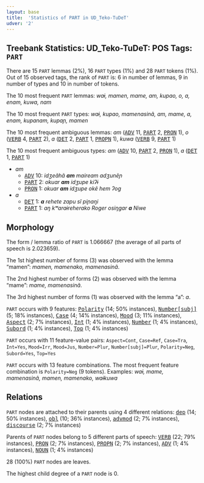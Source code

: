 ```yaml
---
layout: base
title:  'Statistics of PART in UD_Teko-TuDeT'
udver: '2'
---
```


## Treebank Statistics: UD_Teko-TuDeT: POS Tags: `PART`

There are 15 `PART` lemmas (2%), 16 `PART` types (1%) and 28 `PART` tokens (1%).
Out of 15 observed tags, the rank of `PART` is: 6 in number of lemmas, 9 in number of types and 10 in number of tokens.

The 10 most frequent `PART` lemmas: <em>waɨ, mamen, mame, am, kupao, o, a, enam, kuwa, nam</em>

The 10 most frequent `PART` types:  <em>waɨ, kupao, mamenasinã, am, mame, a, enam, kupanam, kupaɲ, mamen</em>

The 10 most frequent ambiguous lemmas: <em>am</em> (<tt><a href="eme_tudet-pos-ADV.html">ADV</a></tt> 11, <tt><a href="eme_tudet-pos-PART.html">PART</a></tt> 2, <tt><a href="eme_tudet-pos-PRON.html">PRON</a></tt> 1), <em>o</em> (<tt><a href="eme_tudet-pos-VERB.html">VERB</a></tt> 4, <tt><a href="eme_tudet-pos-PART.html">PART</a></tt> 2), <em>a</em> (<tt><a href="eme_tudet-pos-DET.html">DET</a></tt> 2, <tt><a href="eme_tudet-pos-PART.html">PART</a></tt> 1, <tt><a href="eme_tudet-pos-PROPN.html">PROPN</a></tt> 1), <em>kuwa</em> (<tt><a href="eme_tudet-pos-VERB.html">VERB</a></tt> 9, <tt><a href="eme_tudet-pos-PART.html">PART</a></tt> 1)

The 10 most frequent ambiguous types:  <em>am</em> (<tt><a href="eme_tudet-pos-ADV.html">ADV</a></tt> 10, <tt><a href="eme_tudet-pos-PART.html">PART</a></tt> 2, <tt><a href="eme_tudet-pos-PRON.html">PRON</a></tt> 1), <em>a</em> (<tt><a href="eme_tudet-pos-DET.html">DET</a></tt> 1, <tt><a href="eme_tudet-pos-PART.html">PART</a></tt> 1)


* <em>am</em>
  * <tt><a href="eme_tudet-pos-ADV.html">ADV</a></tt> 10: <em>idʒeãhã <b>am</b> maiream adʒunẽɲ</em>
  * <tt><a href="eme_tudet-pos-PART.html">PART</a></tt> 2: <em>okuar <b>am</b> idʒupe kiʔɨ</em>
  * <tt><a href="eme_tudet-pos-PRON.html">PRON</a></tt> 1: <em>okuar <b>am</b> idʒupe okẽ hem ʔog</em>
* <em>a</em>
  * <tt><a href="eme_tudet-pos-DET.html">DET</a></tt> 1: <em><b>a</b> rehete zapu sĩ piɲaŋi</em>
  * <tt><a href="eme_tudet-pos-PART.html">PART</a></tt> 1: <em>aŋ kʷaraɨreherako Roger osiŋgar <b>a</b> Niwe</em>

## Morphology

The form / lemma ratio of `PART` is 1.066667 (the average of all parts of speech is 2.023659).

The 1st highest number of forms (3) was observed with the lemma “mamen”: <em>mamen, mamenako, mamenasinã</em>.

The 2nd highest number of forms (2) was observed with the lemma “mame”: <em>mame, mamenasinã</em>.

The 3rd highest number of forms (1) was observed with the lemma “a”: <em>a</em>.

`PART` occurs with 9 features: <tt><a href="eme_tudet-feat-Polarity.html">Polarity</a></tt> (14; 50% instances), <tt><a href="eme_tudet-feat-Number-subj.html">Number[subj]</a></tt> (5; 18% instances), <tt><a href="eme_tudet-feat-Case.html">Case</a></tt> (4; 14% instances), <tt><a href="eme_tudet-feat-Mood.html">Mood</a></tt> (3; 11% instances), <tt><a href="eme_tudet-feat-Aspect.html">Aspect</a></tt> (2; 7% instances), <tt><a href="eme_tudet-feat-Int.html">Int</a></tt> (1; 4% instances), <tt><a href="eme_tudet-feat-Number.html">Number</a></tt> (1; 4% instances), <tt><a href="eme_tudet-feat-Subord.html">Subord</a></tt> (1; 4% instances), <tt><a href="eme_tudet-feat-Top.html">Top</a></tt> (1; 4% instances)

`PART` occurs with 11 feature-value pairs: `Aspect=Cont`, `Case=Ref`, `Case=Tra`, `Int=Yes`, `Mood=Irr`, `Mood=Jus`, `Number=Plur`, `Number[subj]=Plur`, `Polarity=Neg`, `Subord=Yes`, `Top=Yes`

`PART` occurs with 13 feature combinations.
The most frequent feature combination is `Polarity=Neg` (9 tokens).
Examples: <em>waɨ, mame, mamenasinã, mamen, mamenako, waɨkuwa</em>


## Relations

`PART` nodes are attached to their parents using 4 different relations: <tt><a href="eme_tudet-dep-dep.html">dep</a></tt> (14; 50% instances), <tt><a href="eme_tudet-dep-obl.html">obl</a></tt> (10; 36% instances), <tt><a href="eme_tudet-dep-advmod.html">advmod</a></tt> (2; 7% instances), <tt><a href="eme_tudet-dep-discourse.html">discourse</a></tt> (2; 7% instances)

Parents of `PART` nodes belong to 5 different parts of speech: <tt><a href="eme_tudet-pos-VERB.html">VERB</a></tt> (22; 79% instances), <tt><a href="eme_tudet-pos-PRON.html">PRON</a></tt> (2; 7% instances), <tt><a href="eme_tudet-pos-PROPN.html">PROPN</a></tt> (2; 7% instances), <tt><a href="eme_tudet-pos-ADV.html">ADV</a></tt> (1; 4% instances), <tt><a href="eme_tudet-pos-NOUN.html">NOUN</a></tt> (1; 4% instances)

28 (100%) `PART` nodes are leaves.

The highest child degree of a `PART` node is 0.

